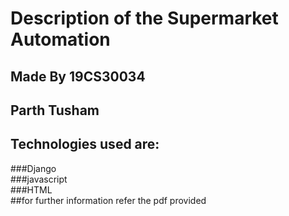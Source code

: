 # Description of the Supermarket Automation 

## Made By 19CS30034
## Parth Tusham  
## Technologies used are:  
###Django  
###javascript  
###HTML  
##for further information refer the pdf provided
